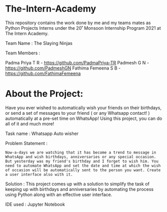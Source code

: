 # The-Intern-Academy

This repository contains the work done by me and my teams mates as Python Projects Interns under the 20˚ Monsoon Internship Program 2021 at The Intern Academy.

Team Name : The Slaying Ninjas

Team Members :

Padma Priya T R - https://github.com/PadmaPriya-TR
Padmesh G N - https://github.com/PadmeshGN
Fathima Femeena S B - https://github.com/FathimaFemeena

# About the Project:

Have you ever wished to automatically wish your friends on their birthdays, or send a set of messages to your friend ( or any Whatsapp contact! ) automatically at a pre-set time on WhatsApp! Using this project, you can do all of it and much more! 

Task name : Whatsapp Auto wisher

Problem Statement :

    Now-a-days we are watching that it has become a trend to message in WhatsApp and wish birthdays, anniversaries or any special occasion. But yesterday was my friend's birthday and I forget to wish him. You need to automate WhatsApp and set the date and time at which the wish of occasion will be automatically sent to the person you want. Create a user interface also with it.
    
Solution :
    This project comes up with a solution to simplify the task of keeping up with birthdays and anniversaries by automating the process using Python along with an effective user interface.
 
IDE used : Jupyter Notebook
 
  

